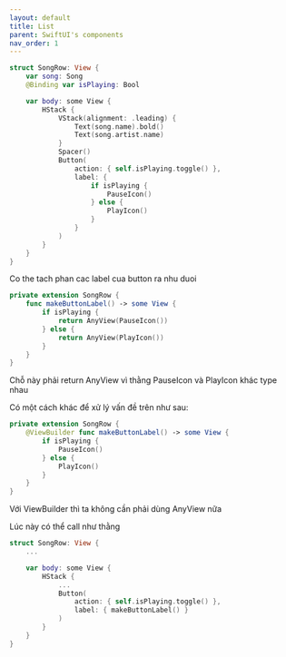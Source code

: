 ```yaml
---
layout: default
title: List
parent: SwiftUI's components
nav_order: 1
---
```


```swift
struct SongRow: View {
    var song: Song
    @Binding var isPlaying: Bool

    var body: some View {
        HStack {
            VStack(alignment: .leading) {
                Text(song.name).bold()
                Text(song.artist.name)
            }
            Spacer()
            Button(
                action: { self.isPlaying.toggle() },
                label: {
                    if isPlaying {
                        PauseIcon()
                    } else {
                        PlayIcon()
                    }
                }
            )
        }
    }
}
```

Co the tach phan cac label cua button ra nhu duoi

```swift
private extension SongRow {
    func makeButtonLabel() -> some View {
        if isPlaying {
            return AnyView(PauseIcon())
        } else {
            return AnyView(PlayIcon())
        }
    }
}
```

Chỗ này phải return AnyView vì thằng PauseIcon và PlayIcon khác type nhau

Có một cách khác để xử lý vấn đề trên như sau:

```swift
private extension SongRow {
    @ViewBuilder func makeButtonLabel() -> some View {
        if isPlaying {
            PauseIcon()
        } else {
            PlayIcon()
        }
    }
}
```

Với ViewBuilder thì ta không cần phải dùng AnyView nữa

Lúc này có thể call như thằng

```swift
struct SongRow: View {
    ...

    var body: some View {
        HStack {
            ...
            Button(
                action: { self.isPlaying.toggle() },
                label: { makeButtonLabel() }
            )
        }
    }
}
```

